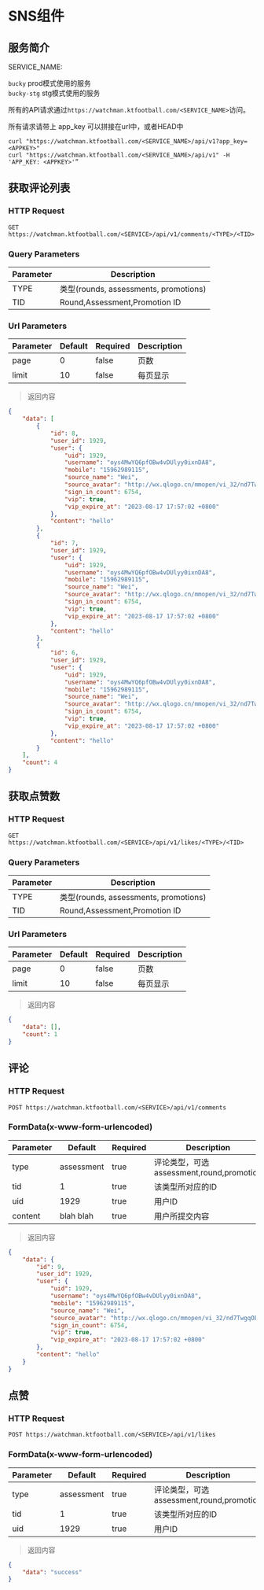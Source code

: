 # SNS组件

## 服务简介

SERVICE_NAME:  
 
`bucky` prod模式使用的服务  
`bucky-stg` stg模式使用的服务

所有的API请求通过`https://watchman.ktfootball.com/<SERVICE_NAME>`访问。

<aside class="success">
所有请求请带上 app_key 可以拼接在url中，或者HEAD中
</aside>

```shell
curl "https://watchman.ktfootball.com/<SERVICE_NAME>/api/v1?app_key=<APPKEY>"
curl "https://watchman.ktfootball.com/<SERVICE_NAME>/api/v1" -H 'APP_KEY: <APPKEY>'”
```

## 获取评论列表

### HTTP Request

  `GET https://watchman.ktfootball.com/<SERVICE>/api/v1/comments/<TYPE>/<TID>`

### Query Parameters

Parameter | Description
--------- | -----------
TYPE|类型(rounds, assessments, promotions)
TID|Round,Assessment,Promotion ID

### Url Parameters

Parameter | Default | Required | Description
--------- | ------- | ---------| -----------
page|0|false|页数
limit|10|false|每页显示

> 返回内容

```json
{
    "data": [
        {
            "id": 8,
            "user_id": 1929,
            "user": {
                "uid": 1929,
                "username": "oys4MwYQ6pfOBw4vDUlyy0ixnDA8",
                "mobile": "15962989115",
                "source_name": "Wei",
                "source_avatar": "http://wx.qlogo.cn/mmopen/vi_32/nd7TwgqOEc49O16frRLmXj43AqWc7viaOFKic4hk9Y7gDJtznwiaNL24McNdjzIHbAgmtSWurkV9vzwM4VxXCvuBg/0",
                "sign_in_count": 6754,
                "vip": true,
                "vip_expire_at": "2023-08-17 17:57:02 +0800"
            },
            "content": "hello"
        },
        {
            "id": 7,
            "user_id": 1929,
            "user": {
                "uid": 1929,
                "username": "oys4MwYQ6pfOBw4vDUlyy0ixnDA8",
                "mobile": "15962989115",
                "source_name": "Wei",
                "source_avatar": "http://wx.qlogo.cn/mmopen/vi_32/nd7TwgqOEc49O16frRLmXj43AqWc7viaOFKic4hk9Y7gDJtznwiaNL24McNdjzIHbAgmtSWurkV9vzwM4VxXCvuBg/0",
                "sign_in_count": 6754,
                "vip": true,
                "vip_expire_at": "2023-08-17 17:57:02 +0800"
            },
            "content": "hello"
        },
        {
            "id": 6,
            "user_id": 1929,
            "user": {
                "uid": 1929,
                "username": "oys4MwYQ6pfOBw4vDUlyy0ixnDA8",
                "mobile": "15962989115",
                "source_name": "Wei",
                "source_avatar": "http://wx.qlogo.cn/mmopen/vi_32/nd7TwgqOEc49O16frRLmXj43AqWc7viaOFKic4hk9Y7gDJtznwiaNL24McNdjzIHbAgmtSWurkV9vzwM4VxXCvuBg/0",
                "sign_in_count": 6754,
                "vip": true,
                "vip_expire_at": "2023-08-17 17:57:02 +0800"
            },
            "content": "hello"
        }
    ],
    "count": 4
}
```

## 获取点赞数

### HTTP Request

  `GET https://watchman.ktfootball.com/<SERVICE>/api/v1/likes/<TYPE>/<TID>`

### Query Parameters

Parameter | Description
--------- | -----------
TYPE|类型(rounds, assessments, promotions)
TID|Round,Assessment,Promotion ID

### Url Parameters

Parameter | Default | Required | Description
--------- | ------- | ---------| -----------
page|0|false|页数
limit|10|false|每页显示

> 返回内容

```json
{
    "data": [],
    "count": 1
}
```

## 评论

### HTTP Request

  `POST https://watchman.ktfootball.com/<SERVICE>/api/v1/comments`

### FormData(x-www-form-urlencoded)

Parameter | Default | Required | Description
--------- | ------- | ---------| -----------
type|assessment|true|评论类型，可选assessment,round,promotion
tid|1|true|该类型所对应的ID
uid|1929|true|用户ID
content|blah blah|true|用户所提交内容

> 返回内容

```json
{
    "data": {
        "id": 9,
        "user_id": 1929,
        "user": {
            "uid": 1929,
            "username": "oys4MwYQ6pfOBw4vDUlyy0ixnDA8",
            "mobile": "15962989115",
            "source_name": "Wei",
            "source_avatar": "http://wx.qlogo.cn/mmopen/vi_32/nd7TwgqOEc49O16frRLmXj43AqWc7viaOFKic4hk9Y7gDJtznwiaNL24McNdjzIHbAgmtSWurkV9vzwM4VxXCvuBg/0",
            "sign_in_count": 6754,
            "vip": true,
            "vip_expire_at": "2023-08-17 17:57:02 +0800"
        },
        "content": "hello"
    }
}
```

## 点赞

### HTTP Request

  `POST https://watchman.ktfootball.com/<SERVICE>/api/v1/likes`

### FormData(x-www-form-urlencoded)

Parameter | Default | Required | Description
--------- | ------- | ---------| -----------
type|assessment|true|评论类型，可选assessment,round,promotion
tid|1|true|该类型所对应的ID
uid|1929|true|用户ID

> 返回内容

```json
{
    "data": "success"
}
```
